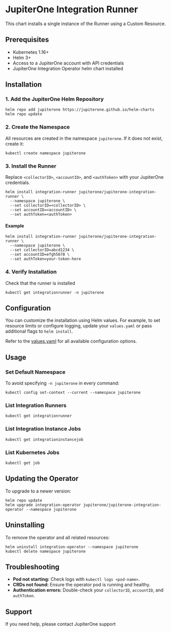# JupiterOne Integration Runner

This chart installs a single instance of the Runner using a Custom Resource.

## Prerequisites

- Kubernetes 1.16+
- Helm 3+
- Access to a JupiterOne account with API credentials
- JupiterOne Integration Operator helm chart installed

## Installation

### 1. Add the JupiterOne Helm Repository

```console
helm repo add jupiterone https://jupiterone.github.io/helm-charts
helm repo update
```

### 2. Create the Namespace

All resources are created in the namespace `jupiterone`. If it does not exist, create it:

```console
kubectl create namespace jupiterone
```

### 3. Install the Runner

Replace `<collectorID>`, `<accountID>`, and `<authToken>` with your JupiterOne credentials.

```console
helm install integration-runner jupiterone/jupiterone-integration-runner \
  --namespace jupiterone \
  --set collectorID=<collectorID> \
  --set accountID=<accountID> \
  --set authToken=<authToken>
```

#### Example

```console
helm install integration-runner jupiterone/jupiterone-integration-runner \
  --namespace jupiterone \
  --set collectorID=abcd1234 \
  --set accountID=efgh5678 \
  --set authToken=your-token-here
```

### 4. Verify Installation

Check that the runner is installed

```console
kubectl get integrationrunner -n jupiterone
```

## Configuration

You can customize the installation using Helm values. For example, to set resource limits or configure logging, update your `values.yaml` or pass additional flags to `helm install`.

Refer to the [values.yaml](./values.yaml) for all available configuration options.

## Usage

### Set Default Namespace

To avoid specifying `-n jupiterone` in every command:

```console
kubectl config set-context --current --namespace jupiterone
```

### List Integration Runners

```console
kubectl get integrationrunner
```

### List Integration Instance Jobs

```console
kubectl get integrationinstancejob
```

### List Kubernetes Jobs

```console
kubectl get job
```

## Updating the Operator

To upgrade to a newer version:

```console
helm repo update
helm upgrade integration-operator jupiterone/jupiterone-integration-operator --namespace jupiterone
```

## Uninstalling

To remove the operator and all related resources:

```console
helm uninstall integration-operator --namespace jupiterone
kubectl delete namespace jupiterone
```

## Troubleshooting

- **Pod not starting:** Check logs with `kubectl logs <pod-name>`.
- **CRDs not found:** Ensure the operator pod is running and healthy.
- **Authentication errors:** Double-check your `collectorID`, `accountID`, and `authToken`.

## Support

If you need help, please contact JupiterOne support

